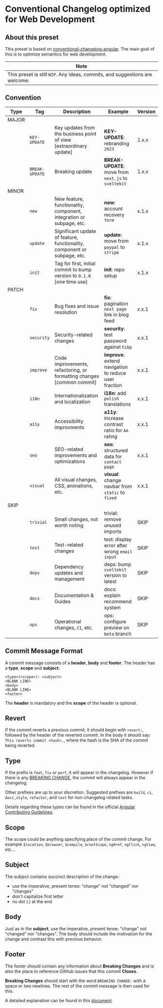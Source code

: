 # Conventional Changelog optimized for Web Development

<!-- Angular's [commit message guidelines](https://github.com/angular/angular/blob/master/CONTRIBUTING.md#commit). -->

## About this preset

This preset is based on [conventional-changelog-angular](https://github.com/conventional-changelog/conventional-changelog/tree/master/packages/conventional-changelog-angular). The main goal of this is to optimize semantics for web development.

| Note |
| --- |
| This preset is still `WIP`. Any ideas, commits, and suggestions are welcome.  |

## Convention

| Type | Tag | Description | Example | Version |
| --- | --- | --- | --- | --- |
| MAJOR |
| | `KEY-UPDATE` | Key updates from the business point of view [extraordinary update] | **KEY-UPDATE**: rebranding `2023` | 1.x.x |
| | `BREAK-UPDATE` | Breaking update    | **BREAK-UPDATE**: move from `next.js` to `sveltekit` | 1.x.x |
| MINOR |
| | `new` | New feature, functionality, component, integration or subpage, etc. | **new**: account recovery `form` | x.1.x |
| | `update` | Significant update of feature, functionality, component or subpage, etc. | **update**: move from `paypal` to `stripe` | x.1.x |
| | `init` | Tag for first, initial commit to bump version to `0.1.0` [one time use] | **init**: repo setup | x.1.x |
| PATCH |
| | `fix` | Bug fixes and issue resolution | **fix**: pagination `next page` link in blog feed | x.x.1 |
| | `security` | Security-related changes | **security**: test password against `hibp` |  x.x.1 |
| | `improve` | Code improvements, refactoring, or formatting changes [common commit] | **improve**: extend navigation to reduce user fraction | x.x.1 |
| | `i18n` | Internationalization and localization | **i18n**: add `polish` translations |  x.x.1 |
| | `a11y` | Accessibility improvments | **a11y**: increase contrast ratio for `AA` rating |  x.x.1 |
| | `seo` | SEO-related improvements and optimizations | **seo**: structured data for `contact page` | x.x.1 |
| | `visual` | All visual changes, CSS, animations, etc. | **visual**: change navbar from `static` to `fixed` | x.x.1 |
| SKIP |
| | `trivial` | Small changes, not worth noting  | trivial: remove unused imports | SKIP |
| | `test` | Test-related changes | test: display error after wrong `email input` | SKIP |
| | `deps` | Dependency updates and management | deps: bump `sveltekit` version to latest |  SKIP |
| | `docs` | Documentation & Guides | docs: explain recommend system | SKIP |
| | `ops` | Operational changes, `CI`, etc. | ops: configure preview on `beta` branch | SKIP |

<!-- KEY UPDATE: BREAKING CHANGES but from the business point of view. -->
<!-- ``` -->

<!-- The following commit and commit `667ecc1` do not appear in the changelog if they are under the same release. If not, the revert commit appears under the "Reverts" header. -->

<!-- ``` -->
<!-- revert: feat(pencil): add 'graphiteWidth' option

This reverts commit 667ecc1654a317a13331b17617d973392f415f02. -->
<!-- ``` -->

## Commit Message Format

A commit message consists of a **header**, **body** and **footer**.  The header has a **type**, **scope** and **subject**:

```
<type>(<scope>): <subject>
<BLANK LINE>
<body>
<BLANK LINE>
<footer>
```

The **header** is mandatory and the **scope** of the header is optional.

## Revert

If the commit reverts a previous commit, it should begin with `revert:`, followed by the header of the reverted commit. In the body it should say: `This reverts commit <hash>.`, where the hash is the SHA of the commit being reverted.

## Type

If the prefix is `feat`, `fix` or `perf`, it will appear in the changelog. However if there is any [BREAKING CHANGE](#footer), the commit will always appear in the changelog.

Other prefixes are up to your discretion. Suggested prefixes are `build`, `ci`, `docs` ,`style`, `refactor`, and `test` for non-changelog related tasks.

Details regarding these types can be found in the official [Angular Contributing Guidelines](https://github.com/angular/angular/blob/master/CONTRIBUTING.md#type).

## Scope

The scope could be anything specifying place of the commit change. For example `$location`,
`$browser`, `$compile`, `$rootScope`, `ngHref`, `ngClick`, `ngView`, etc...

## Subject

The subject contains succinct description of the change:

* use the imperative, present tense: "change" not "changed" nor "changes"
* don't capitalize first letter
* no dot (.) at the end

## Body

Just as in the **subject**, use the imperative, present tense: "change" not "changed" nor "changes".
The body should include the motivation for the change and contrast this with previous behavior.

## Footer

The footer should contain any information about **Breaking Changes** and is also the place to
reference GitHub issues that this commit **Closes**.

**Breaking Changes** should start with the word `BREAKING CHANGE:` with a space or two newlines. The rest of the commit message is then used for this.

A detailed explanation can be found in this [document](#commit-message-format).

